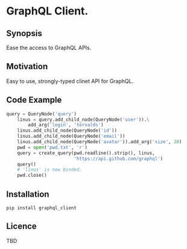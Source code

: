 # GraphQL Client.

## Synopsis
Ease the access to GraphQL APIs.

## Motivation
Easy to use, strongly-typed clinet API for GraphQL.

## Code Example
```python
query = QueryNode('query')
    linus = query.add_child_node(QueryNode('user')).\
        add_arg('login', 'torvalds')
    linus.add_child_node(QueryNode('id'))
    linus.add_child_node(QueryNode('email'))
    linus.add_child_node(QueryNode('avatar')).add_arg('size', 20)
    pwd = open('pwd.txt', 'r')
    query = create_query(pwd.readline().strip(), linus,
                         'https://api.github.com/graphql')
    query()
    # 'linus' is now binded.
    pwd.close()
```

## Installation
`pip install graphql_client`

## Licence
TBD
